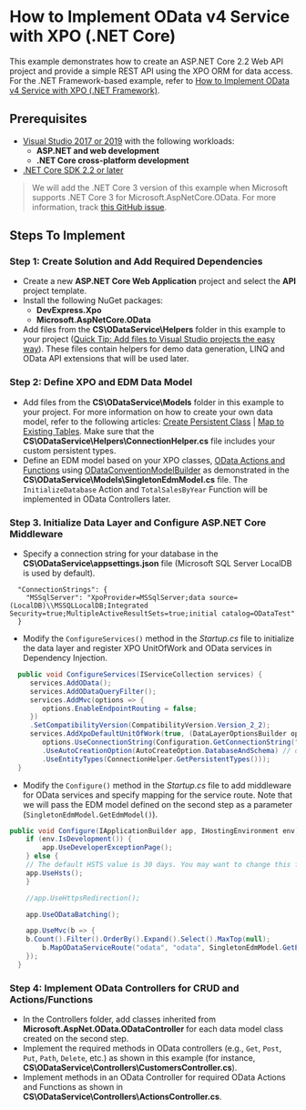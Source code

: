 How to Implement OData v4 Service with XPO (.NET Core)
========================================

This example demonstrates how to create an ASP.NET Core 2.2 Web API project and provide a simple REST API using the XPO ORM for data access. For the .NET Framework-based example, refer to [How to Implement OData v4 Service with XPO (.NET Framework)](https://github.com/DevExpress-Examples/XPO_how-to-implement-odata4-service-with-xpo).

## Prerequisites

* [Visual Studio 2017 or 2019](https://visualstudio.microsoft.com/vs/) with the following workloads:
  * **ASP.NET and web development**
  * **.NET Core cross-platform development**
* [.NET Core SDK 2.2 or later](https://www.microsoft.com/net/download/all)

>We will add the .NET Core 3 version of this example when Microsoft supports .NET Core 3 for Microsoft.AspNetCore.OData. For more information, track [this GitHub issue](https://github.com/OData/WebApi/issues/1748#issuecomment-553109029).

## Steps To Implement

### Step 1: Create Solution and Add Required Dependencies
- Create a new **ASP.NET Core Web Application** project and select the **API** project template.
- Install the following NuGet packages:
	* **DevExpress.Xpo**
	* **Microsoft.AspNetCore.OData**
- Add files from the **CS\ODataService\Helpers** folder in this example to your project ([Quick Tip: Add files to Visual Studio projects the easy way](https://blogs.msdn.microsoft.com/davidklinems/2007/12/18/quick-tip-add-files-to-visual-studio-projects-the-easy-way/)). These files contain helpers for demo data generation, LINQ and OData API extensions that will be used later.

### Step 2: Define XPO and EDM Data Model
- Add files from the **CS\ODataService\Models** folder in this example to your project. For more information on how to create your own data model, refer to the following articles: [Create Persistent Class](https://docs.devexpress.com/CoreLibraries/2256/devexpress-orm-tool/getting-started/tutorial-1-your-first-data-aware-application-with-xpo) | [Map to Existing Tables](https://docs.devexpress.com/CoreLibraries/3264/devexpress-orm-tool/concepts/basics-of-creating-persistent-objects-for-existing-data-tables). Make sure that the **CS\ODataService\Helpers\ConnectionHelper.cs** file includes your custom persistent types.
- Define an EDM model based on your XPO classes, [OData Actions and Functions](https://docs.microsoft.com/en-us/aspnet/web-api/overview/odata-support-in-aspnet-web-api/odata-v4/odata-actions-and-functions) using [ODataConventionModelBuilder](https://docs.microsoft.com/en-us/odata/webapi/convention-model-builder) as demonstrated in the **CS\ODataService\Models\SingletonEdmModel.cs** file. The `InitializeDatabase` Action and `TotalSalesByYear` Function will be implemented in OData Controllers later.

### Step 3. Initialize Data Layer and Configure ASP.NET Core Middleware
- Specify a connection string for your database in the **CS\ODataService\appsettings.json** file (Microsoft SQL Server LocalDB is used by default).
```
  "ConnectionStrings": {
    "MSSqlServer": "XpoProvider=MSSqlServer;data source=(LocalDB)\\MSSQLLocalDB;Integrated Security=true;MultipleActiveResultSets=true;initial catalog=ODataTest"
  }
```
- Modify the `ConfigureServices()` method in the *Startup.cs* file to initialize the data layer and register XPO UnitOfWork and OData services in Dependency Injection.
```cs
  public void ConfigureServices(IServiceCollection services) {
     services.AddOData();
     services.AddODataQueryFilter();
     services.AddMvc(options => {
        options.EnableEndpointRouting = false;
     })
     .SetCompatibilityVersion(CompatibilityVersion.Version_2_2);
     services.AddXpoDefaultUnitOfWork(true, (DataLayerOptionsBuilder options) =>
        options.UseConnectionString(Configuration.GetConnectionString("MSSqlServer"))
        .UseAutoCreationOption(AutoCreateOption.DatabaseAndSchema) // debug only
        .UseEntityTypes(ConnectionHelper.GetPersistentTypes()));
  }
```
- Modify the `Configure()` method in the *Startup.cs* file to add middleware for OData services and specify mapping for the service route. Note that we will pass the EDM model defined on the second step as a parameter (`SingletonEdmModel.GetEdmModel()`).
```cs
public void Configure(IApplicationBuilder app, IHostingEnvironment env) {
    if (env.IsDevelopment()) {
    	app.UseDeveloperExceptionPage();
    } else {
	// The default HSTS value is 30 days. You may want to change this for production scenarios, see https://aka.ms/aspnetcore-hsts.
	app.UseHsts();
    }

    //app.UseHttpsRedirection();

    app.UseODataBatching();

    app.UseMvc(b => { 
	b.Count().Filter().OrderBy().Expand().Select().MaxTop(null);
        b.MapODataServiceRoute("odata", "odata", SingletonEdmModel.GetEdmModel(), new DefaultODataBatchHandler());
    });
  }
```

### Step 4: Implement OData Controllers for CRUD and Actions/Functions
- In the Controllers folder, add classes inherited from **Microsoft.AspNet.OData.ODataController** for each data model class created on the second step. 
- Implement the required methods in OData controllers (e.g., `Get`, `Post`, `Put`, `Path`, `Delete`, etc.) as shown in this example (for instance, **CS\ODataService\Controllers\CustomersController.cs**).
- Implement methods in an OData Controller for required OData Actions and Functions as shown in  **CS\ODataService\Controllers\ActionsController.cs**.
